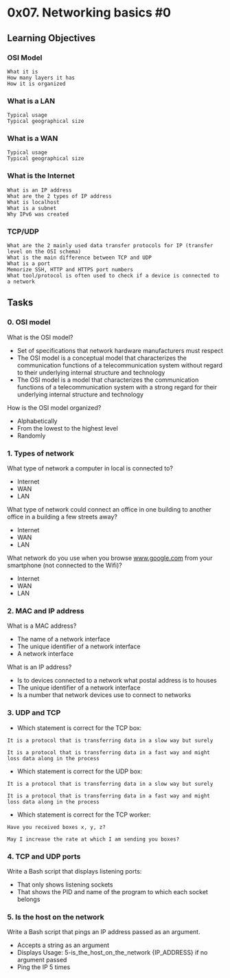 # 0x07. Networking basics #0

## Learning Objectives

### OSI Model
	What it is
	How many layers it has
	How it is organized
### What is a LAN
	Typical usage
	Typical geographical size
### What is a WAN
	Typical usage
	Typical geographical size
### What is the Internet
	What is an IP address
	What are the 2 types of IP address
	What is localhost
	What is a subnet
	Why IPv6 was created
### TCP/UDP
	What are the 2 mainly used data transfer protocols for IP (transfer level on the OSI schema)
	What is the main difference between TCP and UDP
	What is a port
	Memorize SSH, HTTP and HTTPS port numbers
	What tool/protocol is often used to check if a device is connected to a network

## Tasks

### 0. OSI model
What is the OSI model?

* Set of specifications that network hardware manufacturers must respect
* The OSI model is a conceptual model that characterizes the communication functions of a telecommunication system without regard to their underlying internal structure and technology
* The OSI model is a model that characterizes the communication functions of a telecommunication system with a strong regard for their underlying internal structure and technology

How is the OSI model organized?

* Alphabetically
* From the lowest to the highest level
* Randomly
### 1. Types of network
What type of network a computer in local is connected to?

* Internet
* WAN
* LAN

What type of network could connect an office in one building to another office in a building a few streets away?

* Internet
* WAN
* LAN

What network do you use when you browse www.google.com from your smartphone (not connected to the Wifi)?

* Internet
* WAN
* LAN
### 2. MAC and IP address
What is a MAC address?

* The name of a network interface
* The unique identifier of a network interface
* A network interface

What is an IP address?

* Is to devices connected to a network what postal address is to houses
* The unique identifier of a network interface
* Is a number that network devices use to connect to networks
### 3. UDP and TCP
* Which statement is correct for the TCP box:

```It is a protocol that is transferring data in a slow way but surely```

```It is a protocol that is transferring data in a fast way and might loss data along in the process```

* Which statement is correct for the UDP box:

```It is a protocol that is transferring data in a slow way but surely```

```It is a protocol that is transferring data in a fast way and might loss data along in the process```

* Which statement is correct for the TCP worker:

```Have you received boxes x, y, z?```

```May I increase the rate at which I am sending you boxes?```
### 4. TCP and UDP ports
Write a Bash script that displays listening ports:

* That only shows listening sockets
* That shows the PID and name of the program to which each socket belongs

### 5. Is the host on the network
Write a Bash script that pings an IP address passed as an argument.

* Accepts a string as an argument
* Displays Usage: 5-is_the_host_on_the_network {IP_ADDRESS} if no argument passed
* Ping the IP 5 times
